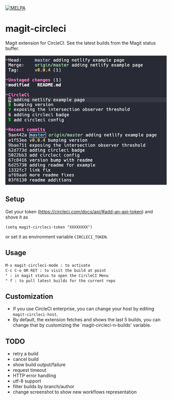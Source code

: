 [![MELPA](https://melpa.org/packages/magit-circleci-badge.svg)](https://melpa.org/#/magit-circleci)

# magit-circleci

Magit extension for CircleCI. See the latest builds from the Magit status buffer.

![alt text](magit-circleci.png)

## Setup
Get your token (https://circleci.com/docs/api/#add-an-api-token) and shove it as
```
(setq magit-circleci-token "XXXXXXXX")
```
or set it as environment variable `CIRCLECI_TOKEN`.

## Usage
```
M-x magit-circleci-mode : to activate
C-c C-o OR RET : to visit the build at point
" : in magit status to open the CircleCI Menu
" f : to pull latest builds for the current repo
```

## Customization
  * If you use CircleCI enterprise, you can change your host by editing `magit-circleci-host`.
  * By default, the extension fetches and shows the last 5 builds, you can change that by customizing the `magit-circleci-n-builds' variable.

## TODO
  * retry a build
  * cancel build
  * show build output/failure
  * request timeout
  * HTTP error handling
  * utf-8 support
  * filter builds by branch/author
  * change screenshot to show new workflows representation
